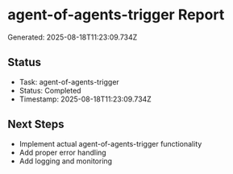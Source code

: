 # agent-of-agents-trigger Report

Generated: 2025-08-18T11:23:09.734Z

## Status
- Task: agent-of-agents-trigger
- Status: Completed
- Timestamp: 2025-08-18T11:23:09.734Z

## Next Steps
- Implement actual agent-of-agents-trigger functionality
- Add proper error handling
- Add logging and monitoring
